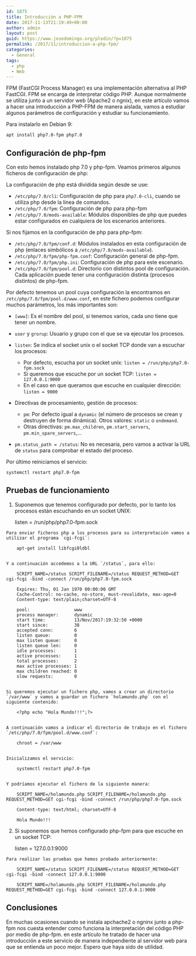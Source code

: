 ```yaml
---
id: 1875
title: Introducción a PHP-FPM
date: 2017-11-13T21:19:49+00:00
author: admin
layout: post
guid: https://www.josedomingo.org/pledin/?p=1875
permalink: /2017/11/introduccion-a-php-fpm/
categories:
  - General
tags:
  - php
  - Web
---
```

FPM (FastCGI Process Manager) es una implementación alternativa al PHP FastCGI. FPM se encarga de interpretar código PHP. Aunque normalmente se utiliza junto a un servidor web (Apache2 o ngnix), en este artículo vamos a hacer una introducción a PHP-FPM de manera aislada, vamos a estudiar algunos parámetros de configuración y estudiar su funcionamiento.

Para instalarlo en Debian 9:

    apt install php7.0-fpm php7.0
    

## Configuración de php-fpm

Con esto hemos instalado php 7.0 y php-fpm. Veamos primeros algunos ficheros de configuración de php:

La configuración de php está dividida según desde se use:

  * `/etc/php/7.0/cli`: Configuración de php para `php7.0-cli`, cuando se utiliza php desde la línea de comandos.
  * `/etc/php/7.0/fpm`: Configuración de php para php-fpm
  * `/etc/php/7.0/mods-available`: Módulos disponibles de php que puedes estar configurados en cualquiera de los escenarios anteriores.

<!--more-->

Si nos fijamos en la configuración de php para php-fpm:

  * `/etc/php/7.0/fpm/conf.d`: Módulos instalados en esta configuración de php (enlaces simbólicos a `/etc/php/7.0/mods-available`).
  * `/etc/php/7.0/fpm/php-fpm.conf`: Configuración general de php-fpm.
  * `/etc/php/7.0/fpm/php.ini`: Configuración de php para este escenario.
  * `/etc/php/7.0/fpm/pool.d`: Directorio con distintos pool de configuración. Cada aplicación puede tener una configuración distinta (procesos distintos) de php-fpm.

Por defecto tenemos un pool cuya configuración la encontramos en `/etc/php/7.0/fpm/pool.d/www.conf`, en este fichero podemos configurar muchos parámetros, los más importantes son:

  * `[www]`: Es el nombre del pool, si tenemos varios, cada uno tiene que tener un nombre.
  * `user` y `grorup`: Usuario y grupo con el que se va ejecutar los procesos.
  * `listen`: Se indica el socket unix o el socket TCP donde van a escuchar los procesos:
    
      * Por defecto, escucha por un socket unix: `listen = /run/php/php7.0-fpm.sock`
      * Si queremos que escuche por un socket TCP: `listen = 127.0.0.1:9000`
      * En el caso en que queramos que escuche en cualquier dirección: `listen = 9000`

  * Directivas de procesamiento, gestión de procesos:
    
      * `pm`: Por defecto igual a `dynamic` (el número de procesos se crean y destruyen de forma dinámica). Otros valores: `static` o `ondemand`.
      * Otras directivas: `pm.max_children`, `pm.start_servers`, `pm.min_spare_servers`,&#8230;

  * `pm.status_path = /status`: No es necesaria, pero vamos a activar la URL de `status` para comprobar el estado del proceso.

Por último reiniciamos el servicio:

    systemctl restart php7.0-fpm
    

## Pruebas de funcionamiento

  1. Suponemos que tenemos configurado por defecto, por lo tanto los procesos están escuchando en un socket UNIX:
    
        listen = /run/php/php7.0-fpm.sock
        
    
    Para enviar ficheros php a los procesos para su interpretación vamos a utilizar el programa `cgi-fcgi`:
    
        apt-get install libfcgi0ldbl
        
    
    Y a continuación accedemos a la URL `/status`, para ello:
    
        SCRIPT_NAME=/status SCRIPT_FILENAME=/status REQUEST_METHOD=GET cgi-fcgi -bind -connect /run/php/php7.0-fpm.sock 
        
        Expires: Thu, 01 Jan 1970 00:00:00 GMT
        Cache-Control: no-cache, no-store, must-revalidate, max-age=0
        Content-type: text/plain;charset=UTF-8      
        
        pool:                 www
        process manager:      dynamic
        start time:           13/Nov/2017:19:32:50 +0000
        start since:          38
        accepted conn:        6
        listen queue:         0
        max listen queue:     0
        listen queue len:     0
        idle processes:       1
        active processes:     1
        total processes:      2
        max active processes: 1
        max children reached: 0
        slow requests:        0
        
    
    Si queremos ejecutar un fichero php, vamos a crear un directorio `/var/www` y vamos a guardar un fichero `holamundo.php` con el siguiente contenido:
    
        <?php echo "Hola Mundo!!!";?>
        
    
    A continuación vamos a indicar el directorio de trabajo en el fichero `/etc/php/7.0/fpm/pool.d/www.conf`:
    
        chroot = /var/www
        
    
    Inicializamos el servicio:
    
        systemctl restart php7.0-fpm
        
    
    Y podríamos ejecutar el fichero de la siguiente manera:
    
        SCRIPT_NAME=/holamundo.php SCRIPT_FILENAME=/holamundo.php REQUEST_METHOD=GET cgi-fcgi -bind -connect /run/php/php7.0-fpm.sock 
        
        Content-type: text/html; charset=UTF-8
        
        Hola Mundo!!!       
        

  2. Si suponemos que hemos configurado php-fpm para que escuche en un socket TCP:
    
        listen = 127.0.0.1:9000
        
    
    Para realizar las pruebas que hemos probado anteriormente:
    
        SCRIPT_NAME=/status SCRIPT_FILENAME=/status REQUEST_METHOD=GET cgi-fcgi -bind -connect 127.0.0.1:9000
        
        SCRIPT_NAME=/holamundo.php SCRIPT_FILENAME=/holamundo.php REQUEST_METHOD=GET cgi-fcgi -bind -connect 127.0.0.1:9000
        

## Conclusiones

En muchas ocasiones cuando se instala apchache2 o ngninx junto a php-fpm nos cuesta entender como funciona la interpretación del código PHP por medio de php-fpm. en este artículo he tratado de hacer una introducción a este servicio de manera independiente al servidor web para que se entienda un poco mejor. Espero que haya sido de utilidad.

<!-- AddThis Advanced Settings generic via filter on the_content -->

<!-- AddThis Share Buttons generic via filter on the_content -->